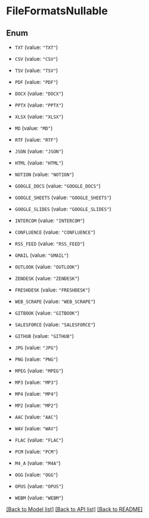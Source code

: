 # FileFormatsNullable

## Enum


* `TXT` (value: `"TXT"`)

* `CSV` (value: `"CSV"`)

* `TSV` (value: `"TSV"`)

* `PDF` (value: `"PDF"`)

* `DOCX` (value: `"DOCX"`)

* `PPTX` (value: `"PPTX"`)

* `XLSX` (value: `"XLSX"`)

* `MD` (value: `"MD"`)

* `RTF` (value: `"RTF"`)

* `JSON` (value: `"JSON"`)

* `HTML` (value: `"HTML"`)

* `NOTION` (value: `"NOTION"`)

* `GOOGLE_DOCS` (value: `"GOOGLE_DOCS"`)

* `GOOGLE_SHEETS` (value: `"GOOGLE_SHEETS"`)

* `GOOGLE_SLIDES` (value: `"GOOGLE_SLIDES"`)

* `INTERCOM` (value: `"INTERCOM"`)

* `CONFLUENCE` (value: `"CONFLUENCE"`)

* `RSS_FEED` (value: `"RSS_FEED"`)

* `GMAIL` (value: `"GMAIL"`)

* `OUTLOOK` (value: `"OUTLOOK"`)

* `ZENDESK` (value: `"ZENDESK"`)

* `FRESHDESK` (value: `"FRESHDESK"`)

* `WEB_SCRAPE` (value: `"WEB_SCRAPE"`)

* `GITBOOK` (value: `"GITBOOK"`)

* `SALESFORCE` (value: `"SALESFORCE"`)

* `GITHUB` (value: `"GITHUB"`)

* `JPG` (value: `"JPG"`)

* `PNG` (value: `"PNG"`)

* `MPEG` (value: `"MPEG"`)

* `MP3` (value: `"MP3"`)

* `MP4` (value: `"MP4"`)

* `MP2` (value: `"MP2"`)

* `AAC` (value: `"AAC"`)

* `WAV` (value: `"WAV"`)

* `FLAC` (value: `"FLAC"`)

* `PCM` (value: `"PCM"`)

* `M4_A` (value: `"M4A"`)

* `OGG` (value: `"OGG"`)

* `OPUS` (value: `"OPUS"`)

* `WEBM` (value: `"WEBM"`)


[[Back to Model list]](../README.md#documentation-for-models) [[Back to API list]](../README.md#documentation-for-api-endpoints) [[Back to README]](../README.md)


